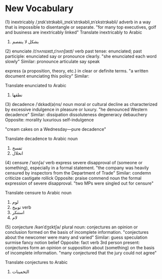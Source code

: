 # New Vocabulary

(1)
inextricably
/ˌɪnɪkˈstrɪkəbli,ˌɪnɛkˈstrɪkəbli,ɪnˈɛkstrɪkəbli/
adverb
in a way that is impossible to disentangle or separate.
"for many top executives, golf and business are inextricably linked"
Translate inextricably to
Arabic
1. بشكل لا ينفصم


(2)
enunciate
/ɪˈnʌnsɪeɪt,ɪˈnʌnʃɪeɪt/
verb
past tense: enunciated; past participle: enunciated
say or pronounce clearly.
"she enunciated each word slowly"
Similar:
pronounce articulate say speak

express (a proposition, theory, etc.) in clear or definite terms.
"a written document enunciating this policy"
Similar:

Translate enunciated to
Arabic
1. نطقها



(3)
decadence
/ˈdɛkəd(ə)ns/
noun
moral or cultural decline as characterized by excessive indulgence in pleasure or luxury.
"he denounced Western decadence"
Similar:
dissipation dissoluteness degeneracy debauchery
Opposite:
morality luxurious self-indulgence

"cream cakes on a Wednesday—pure decadence"

Translate decadence to
Arabic
noun
1. تفسخ
2. انحلال



(4)
censure
/ˈsɛnʃə/
verb
express severe disapproval of (someone or something), especially in a formal statement.
"the company was heavily censured by inspectors from the Department of Trade"
Similar:
condemn criticize castigate rollick 
Opposite:
praise commend
noun
the formal expression of severe disapproval.
"two MPs were singled out for censure"

Translate censure to
Arabic
noun
1. لوم
2. توبيخ
verb
1. استنكر
2. لام


(5)
conjecture
/kənˈdʒɛktʃə/
plural noun: conjectures
an opinion or conclusion formed on the basis of incomplete information.
"conjectures about the newcomer were many and varied"
Similar:
guess speculation surmise fancy notion belief
Opposite:
fact
verb
3rd person present: conjectures
form an opinion or supposition about (something) on the basis of incomplete information.
"many conjectured that the jury could not agree"

Translate conjectures to
Arabic
1. التخمينات


